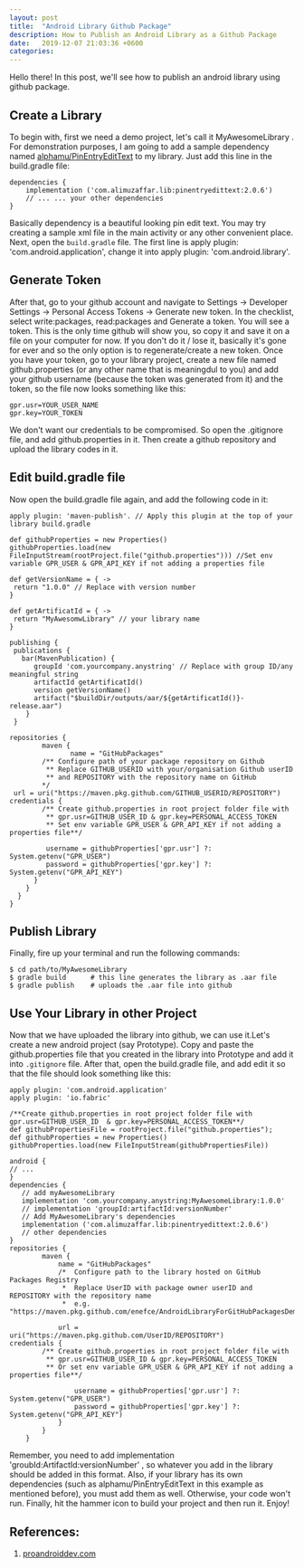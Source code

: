 ```yaml
---
layout: post
title:  "Android Library Github Package"
description: How to Publish an Android Library as a Github Package 
date:   2019-12-07 21:03:36 +0600
categories:
---
```

Hello there! In this post, we'll see how to publish an android library using github package.
## Create a Library
To begin with, first we need a demo project, let's call it MyAwesomeLibrary . For demonstration purposes, I am going to add a sample dependency named [alphamu/PinEntryEditText](https://github.com/alphamu/PinEntryEditText) to my library. Just add this line in the build.gradle file:
```
dependencies {
    implementation ('com.alimuzaffar.lib:pinentryedittext:2.0.6') 
    // ... ... your other dependencies
}
```
Basically dependency is a beautiful looking pin edit text. You may try creating a sample xml file in the main activity or any other convenient place.
Next, open the `build.gradle` file.  The first line is apply plugin: 'com.android.application', change it into apply plugin: 'com.android.library'.
## Generate Token
After that, go to your github account and navigate to Settings -> Developer Settings -> Personal Access Tokens -> Generate new token.
In the checklist, select write:packages, read:packages and Generate a token. You will see a token. This is the only time github will show you, so copy it and save it on a file on your computer for now. If you don't do it / lose it, basically it's gone for ever and so the only option is to regenerate/create a new token.
Once you have your token,  go to your library project, create a new file named github.properties (or any other name that is meaningdul to you) and add your github username (because the token was generated from it) and the token, so the file now looks something like this:
```
gpr.usr=YOUR_USER_NAME
gpr.key=YOUR_TOKEN
```

We don't want our credentials to be compromised. So open the .gitignore file, and add github.properties in it. Then create a github repository and upload the library codes in it.
## Edit build.gradle file
Now open the build.gradle file again, and add the following code in it:
```
apply plugin: 'maven-publish'. // Apply this plugin at the top of your library build.gradle

def githubProperties = new Properties()
githubProperties.load(new FileInputStream(rootProject.file("github.properties"))) //Set env variable GPR_USER & GPR_API_KEY if not adding a properties file

def getVersionName = { ->
 return "1.0.0" // Replace with version number
}

def getArtificatId = { ->
 return "MyAwesomwLibrary" // your library name
}

publishing {
 publications {
   bar(MavenPublication) {
      groupId 'com.yourcompany.anystring' // Replace with group ID/any meaningful string
      artifactId getArtificatId()
      version getVersionName()
      artifact("$buildDir/outputs/aar/${getArtificatId()}-release.aar")
    }
 }
 
repositories {
        maven {
               name = "GitHubPackages"
        /** Configure path of your package repository on Github
         ** Replace GITHUB_USERID with your/organisation Github userID       
         ** and REPOSITORY with the repository name on GitHub
        */
 url = uri("https://maven.pkg.github.com/GITHUB_USERID/REPOSITORY")
credentials {
        /** Create github.properties in root project folder file with     
         ** gpr.usr=GITHUB_USER_ID & gpr.key=PERSONAL_ACCESS_TOKEN 
         ** Set env variable GPR_USER & GPR_API_KEY if not adding a properties file**/
 
         username = githubProperties['gpr.usr'] ?: System.getenv("GPR_USER")
         password = githubProperties['gpr.key'] ?: System.getenv("GPR_API_KEY")
      }
    }
  }
}
```
## Publish Library
Finally, fire up your terminal and run the following commands:
```
$ cd path/to/MyAwesomeLibrary
$ gradle build		# this line generates the library as .aar file
$ gradle publish	# uploads the .aar file into github
```

## Use Your Library in other Project
Now that we have uploaded the library into github, we can use it.Let's create a new android project (say Prototype). Copy and paste the github.properties file that you created in the library into Prototype and add it into `.gitignore` file. After that, open the build.gradle file, and add edit it so that the file should look something like this:
```
apply plugin: 'com.android.application'
apply plugin: 'io.fabric'

/**Create github.properties in root project folder file with gpr.usr=GITHUB_USER_ID  & gpr.key=PERSONAL_ACCESS_TOKEN**/
def githubPropertiesFile = rootProject.file("github.properties");
def githubProperties = new Properties()
githubProperties.load(new FileInputStream(githubPropertiesFile))

android {
// ...
}
dependencies {
   // add myAwesomeLibrary
   implementation 'com.yourcompany.anystring:MyAwesomeLibrary:1.0.0'
   // implementation 'groupId:artifactId:versionNumber'
   // Add MyAwesomeLibrary's dependencies
   implementation ('com.alimuzaffar.lib:pinentryedittext:2.0.6') 
   // other dependencies
}
repositories {
        maven {
            name = "GitHubPackages"
            /*  Configure path to the library hosted on GitHub Packages Registry
             *  Replace UserID with package owner userID and REPOSITORY with the repository name
             *  e.g. "https://maven.pkg.github.com/enefce/AndroidLibraryForGitHubPackagesDemo"*/
             
            url = uri("https://maven.pkg.github.com/UserID/REPOSITORY")
credentials {
        /** Create github.properties in root project folder file with     
         ** gpr.usr=GITHUB_USER_ID & gpr.key=PERSONAL_ACCESS_TOKEN 
         ** Or set env variable GPR_USER & GPR_API_KEY if not adding a properties file**/
 
                username = githubProperties['gpr.usr'] ?: System.getenv("GPR_USER")
                password = githubProperties['gpr.key'] ?: System.getenv("GPR_API_KEY")
            }
        }
    }
```

Remember, you need to add implementation 'groubId:ArtifactId:versionNumber' , so whatever you add in the library should be added in this format. Also, if your library has its own dependencies (such as alphamu/PinEntryEditText in this example as mentioned before), you must add them as well. Otherwise, your code won't run.
Finally, hit the hammer icon to build your project and then run it. Enjoy!
## References:
1. [proandroiddev.com](https://proandroiddev.com/publishing-android-libraries-to-the-github-package-registry-part-1-7997be54ea5a)